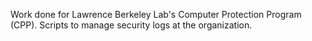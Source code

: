 Work done for Lawrence Berkeley Lab's Computer Protection Program (CPP).
Scripts to manage security logs at the organization.
